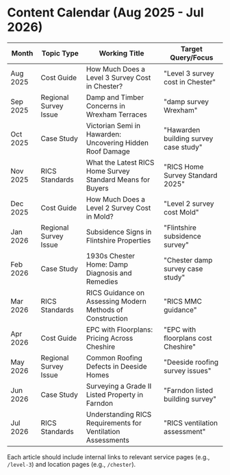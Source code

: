 # Content Calendar (Aug 2025 - Jul 2026)

| Month | Topic Type | Working Title | Target Query/Focus |
|-------|------------|---------------|--------------------|
| Aug 2025 | Cost Guide | How Much Does a Level 3 Survey Cost in Chester? | "Level 3 survey cost in Chester" |
| Sep 2025 | Regional Survey Issue | Damp and Timber Concerns in Wrexham Terraces | "damp survey Wrexham" |
| Oct 2025 | Case Study | Victorian Semi in Hawarden: Uncovering Hidden Roof Damage | "Hawarden building survey case study" |
| Nov 2025 | RICS Standards | What the Latest RICS Home Survey Standard Means for Buyers | "RICS Home Survey Standard 2025" |
| Dec 2025 | Cost Guide | How Much Does a Level 2 Survey Cost in Mold? | "Level 2 survey cost Mold" |
| Jan 2026 | Regional Survey Issue | Subsidence Signs in Flintshire Properties | "Flintshire subsidence survey" |
| Feb 2026 | Case Study | 1930s Chester Home: Damp Diagnosis and Remedies | "Chester damp survey case study" |
| Mar 2026 | RICS Standards | RICS Guidance on Assessing Modern Methods of Construction | "RICS MMC guidance" |
| Apr 2026 | Cost Guide | EPC with Floorplans: Pricing Across Cheshire | "EPC with floorplans cost Cheshire" |
| May 2026 | Regional Survey Issue | Common Roofing Defects in Deeside Homes | "Deeside roofing survey issues" |
| Jun 2026 | Case Study | Surveying a Grade II Listed Property in Farndon | "Farndon listed building survey" |
| Jul 2026 | RICS Standards | Understanding RICS Requirements for Ventilation Assessments | "RICS ventilation assessment" |

Each article should include internal links to relevant service pages (e.g., `/level-3`) and location pages (e.g., `/chester`).
